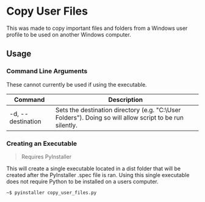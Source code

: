 # Copy User Files

This was made to copy important files and folders from a Windows user profile to be used on another Windows computer.

## Usage

### Command Line Arguments

These cannot currently be used if using the executable.

|Command            |Description                                                                                                |
|-------------------|-----------------------------------------------------------------------------------------------------------|
|-d, --destination  | Sets the destination directory (e.g. "C:\\User Folders"). Doing so will allow script to be run silently.  |

### Creating an Executable

>Requires PyInstaller

This will create a single executable located in a dist folder that will be created after the PyInstaller .spec file is ran. Using this single executable does not require Python to be installed on a users computer.

```shell
~$ pyinstaller copy_user_files.py
```
